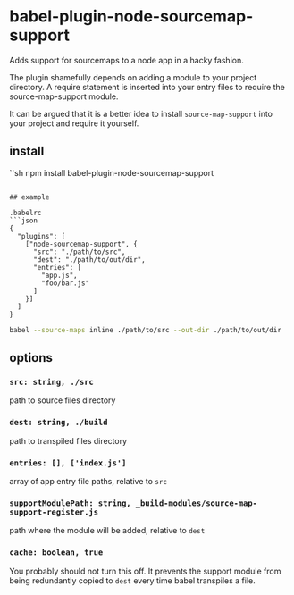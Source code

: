 # babel-plugin-node-sourcemap-support

Adds support for sourcemaps to a node app in a hacky fashion.

The plugin shamefully depends on adding a module to your project directory. A require statement is inserted into your entry files to require the source-map-support module.

It can be argued that it is a better idea to install `source-map-support` into your project and require it yourself.

## install

``sh
npm install babel-plugin-node-sourcemap-support
```

## example

.babelrc
```json
{
  "plugins": [
    ["node-sourcemap-support", {
      "src": "./path/to/src",
      "dest": "./path/to/out/dir",
      "entries": [
        "app.js",
        "foo/bar.js"
      ]
    }]
  ]
}
```

```sh
babel --source-maps inline ./path/to/src --out-dir ./path/to/out/dir
```

## options

### `src: string, ./src`

path to source files directory

### `dest: string, ./build`

path to transpiled files directory

### `entries: [], ['index.js']`

array of app entry file paths, relative to `src`

### `supportModulePath: string, _build-modules/source-map-support-register.js`

path where the module will be added, relative to `dest`

### `cache: boolean, true`

You probably should not turn this off. It prevents the support module from being redundantly copied to `dest` every time babel transpiles a file.
